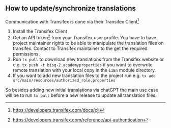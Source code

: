 ## How to update/synchronize translations

Communication with Transifex is done via their Transifex Client[^1]

1. Install the Transifex Client
2. Get an API token[^2] from your Transifex user profile. You have to have project maintainer rights to be able to
   manipulate the translation files on transifex. Contact to Transifex maintainer to the get the required permissions.
3. Run `tx pull` to download new translations from the Transifex website or e.g. `tx push -t bisq-2.academyproperties` 
   if you want to overwrite remote translation with your local copy in the `i18n` module directory.
4. If you want to add new translation files to the project run e.g. `tx add src/main/resources/authorized_role.properties`

So besides adding new initial translations via chatGPT the main use case will be to run `tx pull` before a new release
to update all translation files.

[^1]: https://developers.transifex.com/docs/cli
[^2]: https://developers.transifex.com/reference/api-authentication